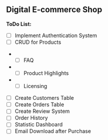 ## Digital E-commerce Shop

 **ToDo List:**
- [ ] Implement Authentication System
- [ ] CRUD for Products
- - [ ] FAQ 
- - [ ] Product Highlights
- - [ ] Licensing
- [ ] Create Customers Table
- [ ] Create Orders Table
- [ ] Create Review System
- [ ] Order History
- [ ] Statistic Dashboard
- [ ] Email Download after Purchase
